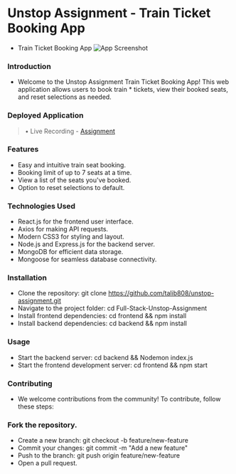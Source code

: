 # Unstop Assignment - Train Ticket Booking App
* Train Ticket Booking App ![App Screenshot](https://snipboard.io/YI0o5z.jpg)

### Introduction
* Welcome to the Unstop Assignment Train Ticket Booking App! This web application allows users to book train * tickets, view their booked seats, and reset selections as needed.

### Deployed Application
> • Live Recording - [Assignment]( https://unstop-assignment-talib.netlify.app/)
### Features
* Easy and intuitive train seat booking.
* Booking limit of up to 7 seats at a time.
* View a list of the seats you've booked.
* Option to reset selections to default.
### Technologies Used
* React.js for the frontend user interface.
* Axios for making API requests.
* Modern CSS3 for styling and layout.
* Node.js and Express.js for the backend server.
* MongoDB for efficient data storage.
* Mongoose for seamless database connectivity.


### Installation
* Clone the repository: git clone https://github.com/talib808/unstop-assignment.git
* Navigate to the project folder: cd Full-Stack-Unstop-Assignment
* Install frontend dependencies: cd frontend && npm install
* Install backend dependencies: cd backend && npm install
### Usage
* Start the backend server: cd backend && Nodemon index.js
* Start the frontend development server: cd frontend && npm start
### Contributing
* We welcome contributions from the community! To contribute, follow these steps:

### Fork the repository.
* Create a new branch: git checkout -b feature/new-feature
* Commit your changes: git commit -m "Add a new feature"
* Push to the branch: git push origin feature/new-feature
* Open a pull request.
